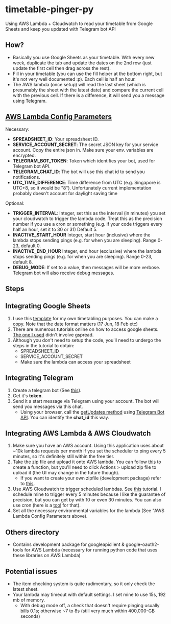 # timetable-pinger-py

Using AWS Lambda + Cloudwatch to read your timetable from Google Sheets and keep you updated with Telegram bot API

## How?

* Basically you use Google Sheets as your  timetable. With every new week, duplicate the tab and update the dates on the 2nd row (just update the first cell then drag across the rest). 
* Fill in your timetable (you can use the fill helper at the bottom right, but it's not very well documented :p). Each cell is half an hour.
* The AWS lambda (once setup) will read the last sheet (which is presumably the sheet with the latest date) and compare the current cell with the previous cell. If there is a difference, it will send you a message using Telegram.

## [AWS Lambda Config Parameters](https://docs.aws.amazon.com/lambda/latest/dg/configuration-envvars.html)
Necessary:
* **SPREADSHEET_ID**: Your spreadsheet ID.
* **SERVICE_ACCOUNT_SECRET**: The secret JSON key for your service account. Copy the entire json in. Make sure your env. variables are encrypted.
* **TELEGRAM_BOT_TOKEN**: Token which identifies your bot, used for Telegram bot API.
* **TELEGRAM_CHAT_ID**: The bot will use this chat id to send you notifications.
* **UTC_TIME_DIFFERENCE**: Time difference from UTC (e.g. Singapore is UTC+8, so it would be "8"). Unfortunately current implementation probably doesn't account for daylight saving time

Optional:
* **TRIGGER_INTERVAL**: Integer, set this as the interval (in minutes) you set your cloudwatch to trigger the lambda code. Treat this as the precision number if you use a cron or something (e.g. if your code triggers every half an hour, set it to 30 or 31) Default 5.
* **INACTIVE_START_HOUR** Integer, start hour (inclusive) where the lambda stops sending pings (e.g. for when you are sleeping). Range 0-23, default 0.
* **INACTIVE_END_HOUR** Integer, end hour (exclusive) where the lambda stops sending pings (e.g. for when you are sleeping). Range 0-23, default 8.
* **DEBUG_MODE**: If set to a value, then messages will be more verbose. Telegram bot will also receive debug messages.

## Steps

## Integrating Google Sheets
1. I use this [template](https://docs.google.com/spreadsheets/d/15L7JJgl1YgaGM9b8nN6eNuTSHaSWa5_IQUya8mL9dXw/edit?usp=sharing) for my own timetabling purposes. You can make a copy. Note that the date format matters (17 Jun, 18 Feb etc)
2. There are numerous tutorials online on how to access google sheets. [The one I used](https://medium.com/@denisluiz/python-with-google-sheets-service-account-step-by-step-8f74c26ed28e) didn't involve gspread.
3. Although you don't need to setup the code, you'll need to undergo the steps in the tutorial to obtain:
    * SPREADSHEET_ID
    * SERVICE_ACCOUNT_SECRET
    * Make sure the lambda can access your spreadsheet

## Integrating Telegram
1. Create a telegram bot (See [this](https://core.telegram.org/bots)).
2. Get it's **token**.
3. Send it a start message via Telegram using your account. The bot will send you messages via this chat.
    * Using your browser, call the [getUpdates method](https://core.telegram.org/bots/api#getupdates) using [Telegram Bot API](https://core.telegram.org/bots/api#making-requests). You can identify the **chat_id** this way.

## Integrating AWS Lambda & AWS Cloudwatch
1. Make sure you have an AWS account. Using this application uses about ~10k lambda requests per month if you set the scheduler to ping every 5 minutes, so it's definitely still within the free tier. 
2. Take the zip file and upload it onto AWS lambda. You can follow [this](https://docs.aws.amazon.com/lambda/latest/dg/getting-started-create-function.html) to create a function, but you'll need to click Actions > upload zip file to upload it (the UI may change in the future though).
    * If you want to create your own zipfile (development package) refer to [this](https://docs.aws.amazon.com/lambda/latest/dg/python-package.html#python-package-venv).
3. Use AWS Cloudwatch to trigger scheduled lambdas. See [this](https://docs.aws.amazon.com/AmazonCloudWatch/latest/events/RunLambdaSchedule.html) tutorial. I schedule mine to trigger every 5 minutes because I like the guarantee of precision, but you can get by with 10 or even 30 minutes. You can also use cron (here is a [tool](https://crontab.guru/) for that).
4. Set all the necessary environmental variables for the lambda (See "AWS Lambda Config Parameters above).

## Others directory
* Contains development package for googleapiclient & google-oauth2-tools for AWS Lambda (necessary for running python code that uses these libraries on AWS Lambda)

## Potential issues
* The item checking system is quite rudimentary, so it only check the latest sheet.
* Your lambda may timeout with default settings. I set mine to use 15s, 192 mb of memory.
    * With debug mode off, a check that doesn't require pinging usually bills 0.1s; otherwise ~7 to 8s (still very much within 400,000-GB seconds)